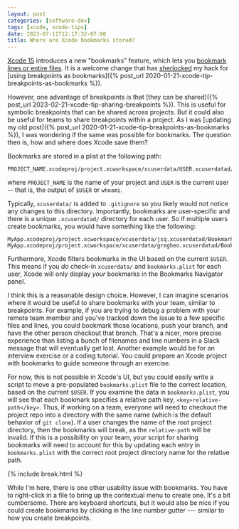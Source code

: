 ```yaml
---
layout: post
categories: [software-dev]
tags: [xcode, xcode-tips]
date: 2023-07-11T12:17:32-07:00
title: Where are Xcode bookmarks stored?
---
```


[Xcode 15](https://developer.apple.com/documentation/xcode-release-notes/xcode-15-release-notes) introduces a new "bookmarks" feature, which lets you [bookmark lines or entire files](https://sarunw.com/posts/bookmark-in-xcode15/). It is a welcome change that has [sherlocked](https://en.wikipedia.org/wiki/Sherlock_(software)#Sherlocked_as_a_term) my hack for [using breakpoints as bookmarks]({% post_url 2020-01-21-xcode-tip-breakpoints-as-bookmarks %}).

<!--excerpt-->

However, one advantage of breakpoints is that [they can be shared]({% post_url 2023-02-21-xcode-tip-sharing-breakpoints %}). This is useful for symbolic breakpoints that can be shared across projects. But it could also be useful for teams to share breakpoints within a project. As I was [updating my old post]({% post_url 2020-01-21-xcode-tip-breakpoints-as-bookmarks %}), I was wondering if the same was possible for bookmarks. The question then is, how and where does Xcode save them?

Bookmarks are stored in a plist at the following path:

```
PROJECT_NAME.xcodeproj/project.xcworkspace/xcuserdata/USER.xcuserdatad/Bookmarks/bookmarks.plist
```

where `PROJECT_NAME` is the name of your project and `USER` is the current user -- that is, the output of `$USER` or `whoami`.

Typically, `xcuserdata/` is added to `.gitignore` so you likely would not notice any changes to this directory. Importantly, bookmarks are user-specific and there is a unique `.xcuserdatad/` directory for each user. So if multiple users create bookmarks, you would have something like the following:

```
MyApp.xcodeproj/project.xcworkspace/xcuserdata/jsq.xcuserdatad/Bookmarks/bookmarks.plist
MyApp.xcodeproj/project.xcworkspace/xcuserdata/gregheo.xcuserdatad/Bookmarks/bookmarks.plist
```

Furthermore, Xcode filters bookmarks in the UI based on the current `$USER`. This means if you _do_ check-in `xcuserdata/` and `bookmarks.plist` for each user, Xcode will only display _your_ bookmarks in the Bookmarks Navigator panel.

I think this is a reasonable design choice. However, I can imagine scenarios where it would be useful to share bookmarks with your team, similar to breakpoints. For example, if you are trying to debug a problem with your remote team member and you've tracked down the issue to a few specific files and lines, you could bookmark those locations, push your branch, and have the other person checkout that branch. That's a nicer, more precise experience than listing a bunch of filenames and line numbers in a Slack message that will eventually get lost. Another example would be for an interview exercise or a coding tutorial. You could prepare an Xcode project with bookmarks to guide someone through an exercise.

For now, this is not possible in Xcode's UI, but you could easily write a script to move a pre-populated `bookmarks.plist` file to the correct location, based on the current `$USER`. If you examine the data in `bookmarks.plist`, you will see that each bookmark specifies a relative path key, `<key>relative-path</key>`. Thus, if working on a team, everyone will need to checkout the project repo into a directory with the same name (which is the default behavior of `git clone`). If a user changes the name of the root project directory, then the bookmarks will break, as the `relative-path` will be invalid. If this is a possibility on your team, your script for sharing bookmarks will need to account for this by updating each entry in `bookmarks.plist` with the correct root project directory name for the relative path.

{% include break.html %}

While I'm here, there is one other usability issue with bookmarks. You have to right-click in a file to bring up the contextual menu to create one. It's a bit cumbersome. There are keyboard shortcuts, but it would also be nice if you could create bookmarks by clicking in the line number gutter --- similar to how you create breakpoints.
